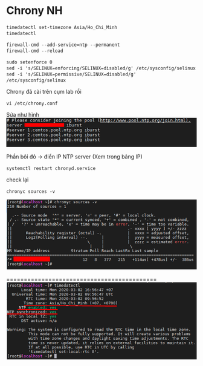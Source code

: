 # Chrony NH
```
timedatectl set-timezone Asia/Ho_Chi_Minh
timedatectl 
```

```
firewall-cmd --add-service=ntp --permanent 
firewall-cmd --reload 
```

```
sudo setenforce 0
sed -i 's/SELINUX=enforcing/SELINUX=disabled/g' /etc/sysconfig/selinux
sed -i 's/SELINUX=permissive/SELINUX=disabled/g' /etc/sysconfig/selinux
```

Chrony đã cài trên cụm lab rồi 

```
vi /etc/chrony.conf
```

Sửa như hình 
<img src="..\imgs\Screenshot_1.png">

Phần bôi đỏ -> điển IP NTP server (Xem trong bảng IP)

```
systemctl restart chronyd.service
```
check lại
```
chronyc sources -v
```
<img src="..\imgs\Screenshot_2.png">

===========================================
<img src="..\imgs\Screenshot_3.png">